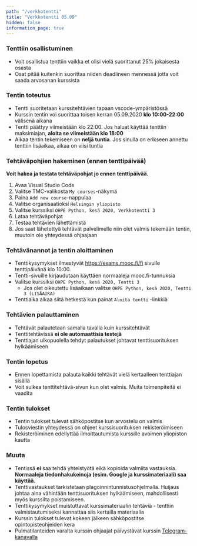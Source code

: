 ```yaml
---
path: "/verkkotentti"
title: "Verkkotentti 05.09"
hidden: false
information_page: true
---
```


### Tenttiin osallistuminen

* Voit osallistua tenttiin vaikka et olisi vielä suorittanut 25% jokaisesta osasta
* Osat pitää kuitenkin suorittaa niiden deadlineen mennessä jotta voit saada arvosanan kurssista

### Tentin toteutus

* Tentti suoritetaan kurssitehtävien tapaan vscode-ympäristössä
* Kurssin tentin voi suorittaa toisen kerran 05.09.2020 **klo 10:00-22:00** välisenä aikana
* Tentti päättyy viimeistään klo 22:00. Jos haluat käyttää tenttiin maksimiajan, **aloita se viimeistään klo 18:00**
* Aikaa tentin tekemiseen on **neljä tuntia**. Jos sinulla on erikseen annettu tenttiin lisäaikaa, aikaa on viisi tuntia

### Tehtäväpohjien hakeminen (ennen tenttipäivää)

**Voit hakea ja testata tehtäväpohjat jo ennen tenttipäivää.**

1. Avaa Visual Studio Code
2. Valitse TMC-valikosta `My courses`-näkymä
3. Paina `Add new course`-nappulaa
4. Valitse organisaatioksi `Helsingin yliopisto`
5. Valitse kurssiksi `OHPE Python, kesä 2020, Verkkotentti 3`
6. Lataa tehtäväpohjat
7. Testaa tehtävien lähettämistä
8. Jos saat lähetettyä tehtävät palvelimelle niin olet valmis tekemään tentin, muutoin ole yhteydessä ohjaajaan

### Tehtävänannot ja tentin aloittaminen

* Tenttikysymykset ilmestyvät <a href="https://exams.mooc.fi/fi">https://exams.mooc.fi/fi</a> sivulle tenttipäivänä klo 10:00.
* Tentti-sivuille kirjaudutaan käyttäen normaaleja mooc.fi-tunnuksia
* Valitse kurssiksi `OHPE Python, kesä 2020, Tentti 3`
  * Jos olet oikeutettu lisäaikaan valitse `OHPE Python, kesä 2020, Tentti 3 (LISÄAIKA)`
* Tenttiaika alkaa siitä hetkestä kun painat `Aloita tentti` -linkkiä

### Tehtävien palauttaminen

* Tehtävät palautetaan samalla tavalla kuin kurssitehtävät
* Tenttitehtävissä **ei ole automaattisia testejä**
* Tenttiajan ulkopuolella tehdyt palautukset johtavat tenttisuorituksen hylkäämiseen

### Tentin lopetus

* Ennen lopettamista palauta kaikki tehtävät vielä kertaalleen tenttiajan sisällä
* Voit sulkea tenttitehtävä-sivun kun olet valmis. Muita toimenpiteitä ei vaadita

### Tentin tulokset

* Tentin tulokset tulevat sähköpostitse kun arvostelu on valmis
* Tulosviestin yhteydessä on ohjeet kurssisuorituksen rekisteröimiseen
* Rekisteröiminen edellyttää ilmoittautumista kurssille avoimen yliopiston kautta

### Muuta

* Tentissä **ei** saa tehdä yhteistyötä eikä kopioida valmiita vastauksia. **Normaaleja tiedonhakukeinoja (esim. Google ja kurssimateriaali) saa käyttää.**
* Tenttivastaukset tarkistetaan plagoinnintunnistusohjelmalla. Huijaus johtaa aina vähintään tenttisuorituksen hylkäämiseen, mahdollisesti myös kurssilta poistamiseen.
* Tenttikysymykset muistuttavat kurssimateriaalin tehtäviä - tenttiin valmistautumiseksi kannattaa siis kertailla materiaalia
* Kurssin tulokset tulevat kokeen jälkeen sähköpostitse opintopisteohjeiden kera
* Pulmatilanteiden varalta kurssin ohjaajat päivystävät kurssin [Telegram-kanavalla](https://t.me/ohpekesa20)
